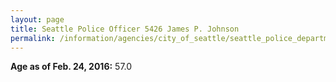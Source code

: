 ```yaml
---
layout: page
title: Seattle Police Officer 5426 James P. Johnson
permalink: /information/agencies/city_of_seattle/seattle_police_department/copbook/5426/
---
```


**Age as of Feb. 24, 2016:** 57.0
